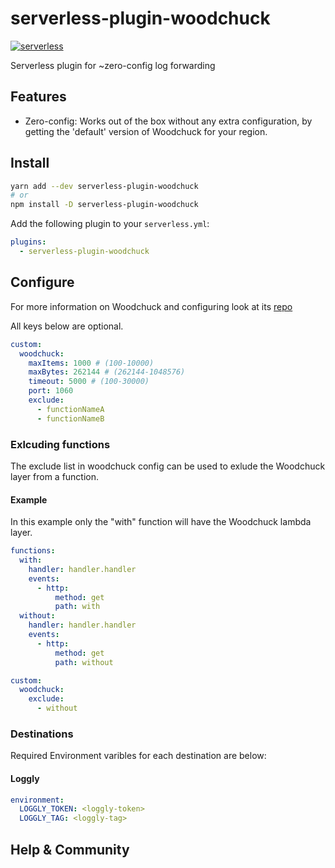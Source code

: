 # serverless-plugin-woodchuck
[![serverless](http://public.serverless.com/badges/v3.svg)](http://www.serverless.com)

Serverless plugin for ~zero-config log forwarding

## Features

* Zero-config: Works out of the box without any extra configuration, by getting the 'default' version of Woodchuck for your region.

## Install

```sh
yarn add --dev serverless-plugin-woodchuck
# or
npm install -D serverless-plugin-woodchuck
```

Add the following plugin to your `serverless.yml`:

```yaml
plugins:
  - serverless-plugin-woodchuck
```

## Configure

For more information on Woodchuck and configuring look at its [repo](https://www.github.com/klaatu01/woodchuck)

All keys below are optional. 
```yaml
custom:
  woodchuck:
    maxItems: 1000 # (100-10000)
    maxBytes: 262144 # (262144-1048576)
    timeout: 5000 # (100-30000)
    port: 1060
    exclude:
      - functionNameA
      - functionNameB
```

### Exlcuding functions

The exclude list in woodchuck config can be used to exlude the Woodchuck layer from a function.

#### Example 

In this example only the "with" function will have the Woodchuck lambda layer.

```yaml
functions:
  with:
    handler: handler.handler
    events:
      - http:
          method: get
          path: with
  without:
    handler: handler.handler
    events:
      - http:
          method: get
          path: without

custom:
  woodchuck:
    exclude:
      - without
```


### Destinations

Required Environment varibles for each destination are below:

#### Loggly

```yaml
environment:
  LOGGLY_TOKEN: <loggly-token>
  LOGGLY_TAG: <loggly-tag>
```

## Help & Community

